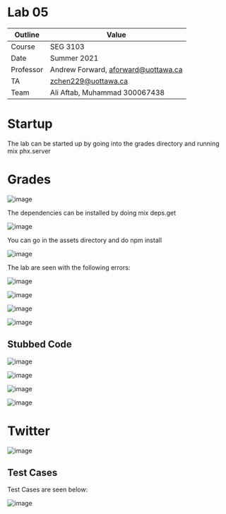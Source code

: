 # Lab 05

| Outline | Value |
| --- | --- |
| Course | SEG 3103 |
| Date | Summer 2021 |
| Professor | Andrew Forward, aforward@uottawa.ca |
| TA | zchen229@uottawa.ca |
| Team | Ali Aftab, Muhammad 300067438 |


# Startup

The lab can be started up by going into the grades directory and running mix phx.server

# Grades 

![image](https://user-images.githubusercontent.com/37605427/124223453-c00c8c80-dad1-11eb-84e6-e5da0841bc86.png)

The dependencies can be installed by doing mix deps.get

![image](https://user-images.githubusercontent.com/37605427/124223869-930ca980-dad2-11eb-851b-a2fe884be353.png)

You can go in the assets directory and do npm install

![image](https://user-images.githubusercontent.com/37605427/124336016-6906c600-db6a-11eb-998f-f90d6c2725db.png)

The lab are seen with the following errors:

![image](https://user-images.githubusercontent.com/37605427/124223545-e9c5b380-dad1-11eb-9e82-67511a4f207e.png)

![image](https://user-images.githubusercontent.com/37605427/124223567-f3e7b200-dad1-11eb-9f92-8796bb77f0a7.png)

![image](https://user-images.githubusercontent.com/37605427/124223650-1aa5e880-dad2-11eb-816f-8fe17ba7504e.png)

![image](https://user-images.githubusercontent.com/37605427/124223606-082baf00-dad2-11eb-90b6-4cd2ce7d7da4.png)

## Stubbed Code

![image](https://user-images.githubusercontent.com/37605427/124341139-58fddf00-db88-11eb-86dd-6f2b0ced9d11.png)

![image](https://user-images.githubusercontent.com/37605427/124341147-661ace00-db88-11eb-84a6-4be9172d4b0e.png)

![image](https://user-images.githubusercontent.com/37605427/124341155-70d56300-db88-11eb-9bcc-a00796a8a665.png)

![image](https://user-images.githubusercontent.com/37605427/124341166-79c63480-db88-11eb-9136-db2828417faa.png)


# Twitter

![image](https://user-images.githubusercontent.com/37605427/124224419-9d7b7300-dad3-11eb-83b1-8bbc29077745.png)

## Test Cases

Test Cases are seen below:

![image](https://user-images.githubusercontent.com/37605427/124228701-8db35d00-dada-11eb-987a-8bf8819fbb19.png)


